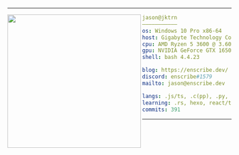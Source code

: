 <hr>

<img align="left" src="https://files.catbox.moe/jtzkxx.png" width="300" /> 

```yaml
jason@jktrn
———————————
os: Windows 10 Pro x86-64
host: Gigabyte Technology Co., Ltd. B550M DS3H
cpu: AMD Ryzen 5 3600 @ 3.600GHz
gpu: NVIDIA GeForce GTX 1650 SUPER
shell: bash 4.4.23

blog: https://enscribe.dev/
discord: enscribe#1579
mailto: jason@enscribe.dev

langs: .js/ts, .c(pp), .py, .cs, .html, .css
learning: .rs, hexo, react/tailwind, neovim
commits: 391
```

<hr>
